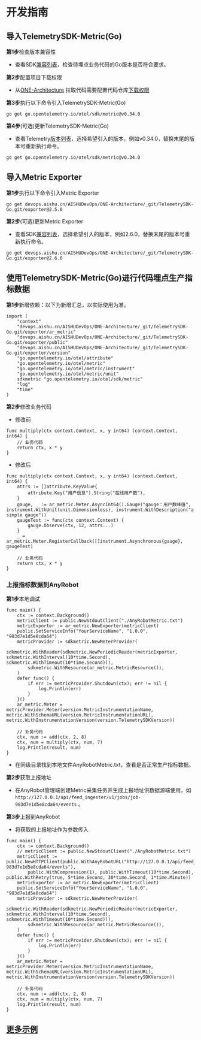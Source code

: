 # 开发指南

## 导入TelemetrySDK-Metric(Go)

**第1步**检查版本兼容性

- 查看SDK[兼容列表](../../../docs/compatibility.md)，检查待埋点业务代码的Go版本是否符合要求。

**第2步**配置项目下载权限

- 从[ONE-Architecture](https://devops.aishu.cn/AISHUDevOps/ONE-Architecture/_git/TelemetrySDK-Go)
  拉取代码需要配置代码仓库[下载权限](https://devops.aishu.cn/AISHUDevOps/AnyRobot/_git/Eyes_Docs?path=/可观测性开发者指南/TelemetrySDK开发者指南/Log/README.md&version=GBdevelop&_a=preview&anchor=sdk2.0-使用参考)

**第3步**执行以下命令引入TelemetrySDK-Metric(Go)

```
go get go.opentelemetry.io/otel/sdk/metric@v0.34.0
```

**第4步**(可选)更新TelemetrySDK-Metric(Go)

- 查看Telemetry[版本列表](https://pkg.go.dev/go.opentelemetry.io/otel?tab=versions)，选择希望引入的版本，例如v0.34.0，替换末尾的版本号重新执行命令。

```
go get go.opentelemetry.io/otel/sdk/metric@v0.34.0
```

## 导入Metric Exporter

**第1步**执行以下命令引入Metric Exporter

```
go get devops.aishu.cn/AISHUDevOps/ONE-Architecture/_git/TelemetrySDK-Go.git/exporter@2.5.0
```

**第2步**(可选)更新Metric Exporter

- 查看SDK[兼容列表](../../../docs/compatibility.md)，选择希望引入的版本，例如2.6.0，替换末尾的版本号重新执行命令。

```
go get devops.aishu.cn/AISHUDevOps/ONE-Architecture/_git/TelemetrySDK-Go.git/exporter@2.6.0
```

## 使用TelemetrySDK-Metric(Go)进行代码埋点生产指标数据

**第1步**新增依赖：以下为新增汇总，以实际使用为准。

```
import (
	"context"
	"devops.aishu.cn/AISHUDevOps/ONE-Architecture/_git/TelemetrySDK-Go.git/exporter/ar_metric"
	"devops.aishu.cn/AISHUDevOps/ONE-Architecture/_git/TelemetrySDK-Go.git/exporter/public"
	"devops.aishu.cn/AISHUDevOps/ONE-Architecture/_git/TelemetrySDK-Go.git/exporter/version"
	"go.opentelemetry.io/otel/attribute"
	"go.opentelemetry.io/otel/metric"
	"go.opentelemetry.io/otel/metric/instrument"
	"go.opentelemetry.io/otel/metric/unit"
	sdkmetric "go.opentelemetry.io/otel/sdk/metric"
	"log"
	"time"
)
```

**第2步**修改业务代码

- 修改前

```
func multiply(ctx context.Context, x, y int64) (context.Context, int64) {
	// 业务代码
	return ctx, x * y
}
```

- 修改后

```
func multiply(ctx context.Context, x, y int64) (context.Context, int64) {
	attrs := []attribute.KeyValue{
		attribute.Key("用户信息").String("在线用户数"),
	}
	gauge, _ := ar_metric.Meter.AsyncInt64().Gauge("gauge：用户数峰值", instrument.WithUnit(unit.Dimensionless), instrument.WithDescription("a simple gauge"))
	gaugeTest := func(ctx context.Context) {
		gauge.Observe(ctx, 12, attrs...)
	}
	_ = ar_metric.Meter.RegisterCallback([]instrument.Asynchronous{gauge}, gaugeTest)

	// 业务代码
	return ctx, x * y
}
```

### 上报指标数据到AnyRobot

**第1步**本地调试

```
func main() {
	ctx := context.Background()
	metricClient := public.NewStdoutClient("./AnyRobotMetric.txt")
	metricExporter := ar_metric.NewExporter(metricClient)
	public.SetServiceInfo("YourServiceName", "1.0.0", "983d7e1d5e8cda64")
	metricProvider := sdkmetric.NewMeterProvider(
		sdkmetric.WithReader(sdkmetric.NewPeriodicReader(metricExporter, sdkmetric.WithInterval(10*time.Second), sdkmetric.WithTimeout(10*time.Second))),
		sdkmetric.WithResource(ar_metric.MetricResource()),
	)
	defer func() {
		if err := metricProvider.Shutdown(ctx); err != nil {
			log.Println(err)
		}
	}()
	ar_metric.Meter = metricProvider.Meter(version.MetricInstrumentationName, metric.WithSchemaURL(version.MetricInstrumentationURL), metric.WithInstrumentationVersion(version.TelemetrySDKVersion))

	// 业务代码
	ctx, num := add(ctx, 2, 8)
	ctx, num = multiply(ctx, num, 7)
	log.Println(result, num)
}
```

- 在同级目录找到本地文件AnyRobotMetric.txt，查看是否正常生产指标数据。

**第2步**获取上报地址

- 在AnyRobot管理端创建Metric采集任务并生成上报地址供数据源端使用，如`http://127.0.0.1/api/feed_ingester/v1/jobs/job-983d7e1d5e8cda64/events` 。

**第3步**上报到AnyRobot

- 将获取的上报地址作为参数传入

```
func main() {
	ctx := context.Background()
	// metricClient := public.NewStdoutClient("./AnyRobotMetric.txt")
	metricClient := public.NewHTTPClient(public.WithAnyRobotURL("http://127.0.0.1/api/feed_ingester/v1/jobs/job-983d7e1d5e8cda64/events"),
		public.WithCompression(1), public.WithTimeout(10*time.Second), public.WithRetry(true, 5*time.Second, 30*time.Second, 1*time.Minute))
	metricExporter := ar_metric.NewExporter(metricClient)
	public.SetServiceInfo("YourServiceName", "1.0.0", "983d7e1d5e8cda64")
	metricProvider := sdkmetric.NewMeterProvider(
		sdkmetric.WithReader(sdkmetric.NewPeriodicReader(metricExporter, sdkmetric.WithInterval(10*time.Second), sdkmetric.WithTimeout(10*time.Second))),
		sdkmetric.WithResource(ar_metric.MetricResource()),
	)
	defer func() {
		if err := metricProvider.Shutdown(ctx); err != nil {
			log.Println(err)
		}
	}()
	ar_metric.Meter = metricProvider.Meter(version.MetricInstrumentationName, metric.WithSchemaURL(version.MetricInstrumentationURL), metric.WithInstrumentationVersion(version.TelemetrySDKVersion))

	// 业务代码
	ctx, num := add(ctx, 2, 8)
	ctx, num = multiply(ctx, num, 7)
	log.Println(result, num)
}
```

## [更多示例](https://devops.aishu.cn/AISHUDevOps/ONE-Architecture/_git/TelemetrySDK-Go?path=%2Fexporter%2Far_metric%2Fexamples%2Fone_service.go&version=GBmaster&_a=contents)
